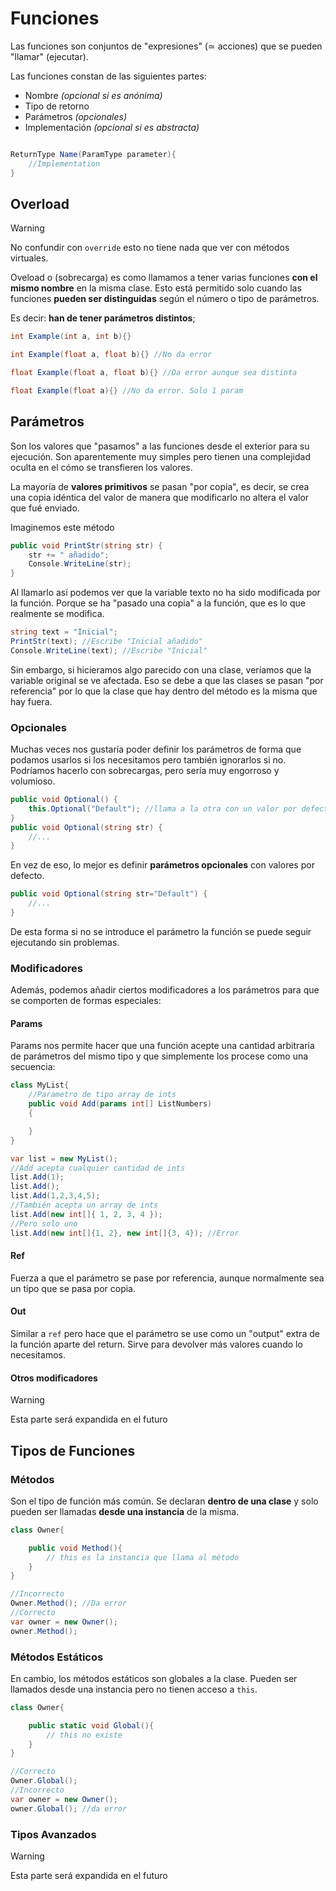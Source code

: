 # Funciones

Las funciones son conjuntos de "expresiones" (≃ acciones) que se pueden "llamar" (ejecutar).

Las funciones constan de las siguientes partes:

- Nombre *(opcional si es anónima)*
- Tipo de retorno
- Parámetros *(opcionales)*
- Implementación *(opcional si es abstracta)*

```cs

ReturnType Name(ParamType parameter){
    //Implementation
}

```

## Overload

> [!warning]
> No confundir con `override` esto no tiene nada que ver con métodos virtuales.

Oveload o (sobrecarga) es como llamamos a tener varias funciones **con el mismo nombre** en la misma clase. Esto está permitido solo cuando las funciones **pueden ser distinguidas** según el número o tipo de parámetros.

Es decir: **han de tener parámetros distintos**;

```cs
int Example(int a, int b){}

int Example(float a, float b){} //No da error

float Example(float a, float b){} //Da error aunque sea distinta

float Example(float a){} //No da error. Solo 1 param 
```

## Parámetros

Son los valores que "pasamos" a las funciones desde el exterior para su ejecución. Son aparentemente muy simples pero tienen una complejidad oculta en el cómo se transfieren los valores.

La mayoría de **valores primitivos** se pasan "por copia", es decir, se crea una copia idéntica del valor de manera que modificarlo no altera el valor que fué enviado.

Imaginemos este método

```cs
public void PrintStr(string str) {
    str += " añadido";
    Console.WriteLine(str);
}
```

Al llamarlo así podemos ver que la variable texto no ha sido modificada por la función. Porque se ha "pasado una copia" a la función, que es lo que realmente se modifica.

```cs
string text = "Inicial";
PrintStr(text); //Escribe "Inicial añadido"
Console.WriteLine(text); //Escribe "Inicial"
```

Sin embargo, si hicieramos algo parecido con una clase, veríamos que la variable original se ve afectada. Eso se debe a que las clases se pasan "por referencia" por lo que la clase que hay dentro del método es la misma que hay fuera.

### Opcionales

Muchas veces nos gustaría poder definir los parámetros de forma que podamos usarlos si los necesitamos pero también ignorarlos si no. Podríamos hacerlo con sobrecargas, pero sería muy engorroso y volumioso.

```cs
public void Optional() {
    this.Optional("Default"); //llama a la otra con un valor por defecto
}
public void Optional(string str) {
    //...
}
```

En vez de eso, lo mejor es definir **parámetros opcionales** con valores por defecto.

```cs
public void Optional(string str="Default") {
    //...
}
```

De esta forma si no se introduce el parámetro la función se puede seguir ejecutando sin problemas.


### Modificadores

Además, podemos añadir ciertos modificadores a los parámetros para que se comporten de formas especiales:

#### Params

Params nos permite hacer que una función acepte una cantidad arbitraria de parámetros del mismo tipo y que simplemente los procese como una secuencia:

```cs
class MyList{
    //Parametro de tipo array de ints
    public void Add(params int[] ListNumbers)
    {

    }
}
```

```cs
var list = new MyList();
//Add acepta cualquier cantidad de ints
list.Add(1);
list.Add();
list.Add(1,2,3,4,5);
//También acepta un array de ints
list.Add(new int[]{ 1, 2, 3, 4 });
//Pero solo uno
list.Add(new int[]{1, 2}, new int[]{3, 4}); //Error
```

#### Ref

Fuerza a que el parámetro se pase por referencia, aunque normalmente sea un tipo que se pasa por copia.

#### Out

Similar a `ref` pero hace que el parámetro se use como un "output" extra de la función aparte del return. Sirve para devolver más valores cuando lo necesitamos.

#### Otros modificadores

> [!warning]
> Esta parte será expandida en el futuro

## Tipos de Funciones

### Métodos

Son el tipo de función más común. Se declaran **dentro de una clase** y solo pueden ser llamadas **desde una instancia** de la misma.

```cs
class Owner{

    public void Method(){
        // this es la instancia que llama al método
    }
}
```

```cs
//Incorrecto
Owner.Method(); //Da error
//Correcto
var owner = new Owner();
owner.Method();
```
 

### Métodos Estáticos

En cambio, los métodos estáticos son globales a la clase. Pueden ser llamados desde una instancia pero no tienen acceso a `this`.


```cs
class Owner{

    public static void Global(){
        // this no existe
    }
}
```

```cs
//Correcto
Owner.Global();
//Incorrecto
var owner = new Owner();
owner.Global(); //da error
```


### Tipos Avanzados

> [!warning]
> Esta parte será expandida en el futuro

<!-- #### Funciones Anónimas

#### Funciones Asíncronas -->
 

